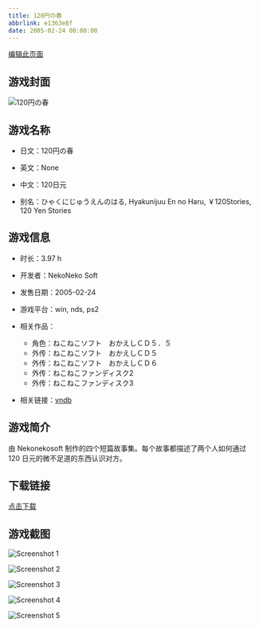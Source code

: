```yaml
---
title: 120円の春
abbrlink: e1363e8f
date: 2005-02-24 00:00:00
---
```

[编辑此页面](https://github.com/ACG-3/ADV3-source/blob/main/source/_posts/games/120%E5%86%86%E3%81%AE%E6%98%A5.md)

## 游戏封面

![120円の春](https%3A//pan.timero.xyz/onedrive/img_lib_001/120%E5%86%86%E3%81%AE%E6%98%A5_cover.avif)


## 游戏名称

- 日文：120円の春
- 英文：None
- 中文：120日元

- 别名：ひゃくにじゅうえんのはる, Hyakunijuu En no Haru, ￥120Stories, 120 Yen Stories


## 游戏信息

- 时长：3.97 h
- 开发者：NekoNeko Soft
- 发售日期：2005-02-24
- 游戏平台：win, nds, ps2
- 相关作品：
   - 角色：ねこねこソフト　おかえしＣＤ５．５
   - 外传：ねこねこソフト　おかえしＣＤ５
   - 外传：ねこねこソフト　おかえしＣＤ６
   - 外传：ねこねこファンディスク2
   - 外传：ねこねこファンディスク3

- 相关链接：[vndb](https://vndb.org/v2585)


## 游戏简介

由 Nekonekosoft 制作的四个短篇故事集。每个故事都描述了两个人如何通过 120 日元的微不足道的东西认识对方。


## 下载链接

[点击下载](https://pan.timero.xyz/onedrive/adv_lib_001/120%E5%86%86%E3%81%AE%E6%98%A5)


## 游戏截图


![Screenshot 1](https%3A//pan.timero.xyz/onedrive/img_lib_001/120%E5%86%86%E3%81%AE%E6%98%A5_Screenshot_1.avif)

![Screenshot 2](https%3A//pan.timero.xyz/onedrive/img_lib_001/120%E5%86%86%E3%81%AE%E6%98%A5_Screenshot_2.avif)

![Screenshot 3](https%3A//pan.timero.xyz/onedrive/img_lib_001/120%E5%86%86%E3%81%AE%E6%98%A5_Screenshot_3.avif)

![Screenshot 4](https%3A//pan.timero.xyz/onedrive/img_lib_001/120%E5%86%86%E3%81%AE%E6%98%A5_Screenshot_4.avif)

![Screenshot 5](https%3A//pan.timero.xyz/onedrive/img_lib_001/120%E5%86%86%E3%81%AE%E6%98%A5_Screenshot_5.avif)


